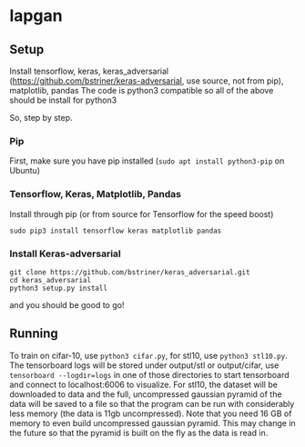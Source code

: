 # lapgan

## Setup
Install tensorflow, keras, keras_adversarial (https://github.com/bstriner/keras-adversarial, use source, not from pip), matplotlib, pandas
The code is python3 compatible so all of the above should be install for python3

So, step by step.
### Pip
First, make sure you have pip installed (`sudo apt install python3-pip` on Ubuntu)

### Tensorflow, Keras, Matplotlib, Pandas
Install through pip (or from source for Tensorflow for the speed boost)
```
sudo pip3 install tensorflow keras matplotlib pandas
```
### Install Keras-adversarial
```
git clone https://github.com/bstriner/keras_adversarial.git
cd keras_adversarial
python3 setup.py install
```
and you should be good to go!

## Running
To train on cifar-10, use `python3 cifar.py`, for stl10, use `python3 stl10.py`.
The tensorboard logs will be stored under output/stl or output/cifar, use `tensorboard --logdir=logs` in one of those directories to start tensorboard and connect to localhost:6006 to visualize.
For stl10, the dataset will be downloaded to data and the full, uncompressed gaussian pyramid of the data will be saved to a file so that the program can be run with considerably less memory (the data is 11gb uncompressed). Note that you need 16 GB of memory to even build uncompressed gaussian pyramid. This may change in the future so that the pyramid is built on the fly as the data is read in.
